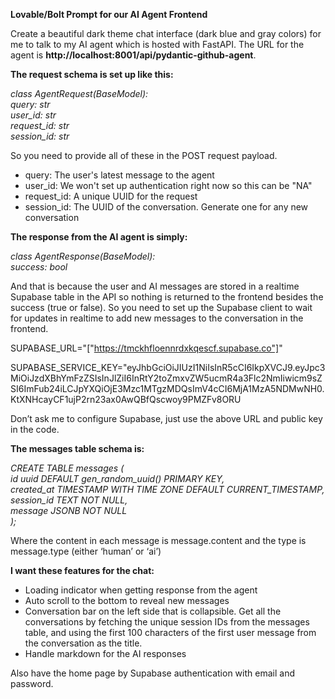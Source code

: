 **Lovable/Bolt Prompt for our AI Agent Frontend**

Create a beautiful dark theme chat interface (dark blue and gray colors) for me to talk to my AI agent which is hosted with FastAPI. The URL for the agent is **http://localhost:8001/api/pydantic-github-agent**. 

**The request schema is set up like this:**

*class AgentRequest(BaseModel):*   
    *query: str*   
    *user\_id: str*   
    *request\_id: str*   
    *session\_id: str*

So you need to provide all of these in the POST request payload.

* query: The user's latest message to the agent   
* user\_id: We won't set up authentication right now so this can be "NA"   
* request\_id: A unique UUID for the request   
* session\_id: The UUID of the conversation. Generate one for any new conversation 

**The response from the AI agent is simply:**

*class AgentResponse(BaseModel):*   
    *success: bool*

And that is because the user and AI messages are stored in a realtime Supabase table in the API so nothing is returned to the frontend besides the success (true or false). So you need to set up the Supabase client to wait for updates in realtime to add new messages to the conversation in the frontend.

SUPABASE_URL="["https://tmckhfloennrdxkqescf.supabase.co"]"

SUPABASE_SERVICE_KEY="eyJhbGciOiJIUzI1NiIsInR5cCI6IkpXVCJ9.eyJpc3MiOiJzdXBhYmFzZSIsInJlZiI6InRtY2toZmxvZW5ucmR4a3Flc2NmIiwicm9sZSI6ImFub24iLCJpYXQiOjE3Mzc1MTgzMDQsImV4cCI6MjA1MzA5NDMwNH0.KtXNHcayCF1ujP2rn23ax0AwQBfQscwoy9PMZFv8ORU

Don’t ask me to configure Supabase, just use the above URL and public key in the code.

**The messages table schema is:**

*CREATE TABLE messages (*  
    *id uuid DEFAULT gen\_random\_uuid() PRIMARY KEY,*   
    *created\_at TIMESTAMP WITH TIME ZONE DEFAULT CURRENT\_TIMESTAMP,*   
    *session\_id TEXT NOT NULL,*   
    *message JSONB NOT NULL*   
*);*

Where the content in each message is message.content and the type is message.type (either ‘human’ or ‘ai’)

**I want these features for the chat:**

* Loading indicator when getting response from the agent   
* Auto scroll to the bottom to reveal new messages   
* Conversation bar on the left side that is collapsible. Get all the conversations by fetching the unique session IDs from the messages table, and using the first 100 characters of the first user message from the conversation as the title.   
* Handle markdown for the AI responses

Also have the home page by Supabase authentication with email and password.


